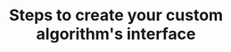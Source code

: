 ---
title: Steps to create your custom algorithm's interface
authors:
  - name: Cimini Lab
    affiliations:
      - Broad Institute of MIT and Harvard
---
